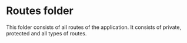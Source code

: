 # Routes folder

This folder consists of all routes of the application. It consists of private, protected and all types of routes.
